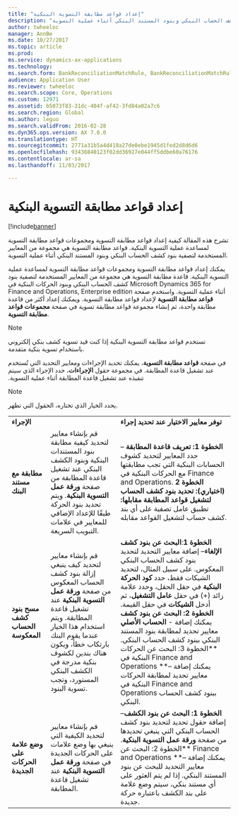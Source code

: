 ```yaml
---
title: "إعداد قواعد مطابقة التسوية البنكية"
description: "تشرح هذه المقالة كيفية إعداد قواعد مطابقة التسوية ومجموعات قواعد مطابقة التسوية لمساعدة عملية التسوية البنكية. قواعد مطابقة التسوية هي مجموعة من المعايير المستخدمة لتصفية بنود كشف الحساب البنكي وبنود المستند البنكي أثناء عملية التسوية."
author: twheeloc
manager: AnnBe
ms.date: 10/27/2017
ms.topic: article
ms.prod: 
ms.service: dynamics-ax-applications
ms.technology: 
ms.search.form: BankReconciliationMatchRule, BankReconciliationMatchRuleSet
audience: Application User
ms.reviewer: twheeloc
ms.search.scope: Core, Operations
ms.custom: 12971
ms.assetid: b5073f83-31dc-404f-af42-3fd84a02a7c6
ms.search.region: Global
ms.author: leguo
ms.search.validFrom: 2016-02-28
ms.dyn365.ops.version: AX 7.0.0
ms.translationtype: HT
ms.sourcegitcommit: 2771a31b5a4d418a27de0ebe1945d1fed2d8d6d6
ms.openlocfilehash: 93438840123f02dd36927e044ff5ddbe60a76176
ms.contentlocale: ar-sa
ms.lasthandoff: 11/03/2017

---
```


# <a name="set-up-bank-reconciliation-matching-rules"></a>إعداد قواعد مطابقة التسوية البنكية

[!include[banner](../includes/banner.md)]


تشرح هذه المقالة كيفية إعداد قواعد مطابقة التسوية ومجموعات قواعد مطابقة التسوية لمساعدة عملية التسوية البنكية. قواعد مطابقة التسوية هي مجموعة من المعايير المستخدمة لتصفية بنود كشف الحساب البنكي وبنود المستند البنكي أثناء عملية التسوية.

يمكنك إعداد قواعد مطابقة التسوية ومجموعات قواعد مطابقة التسوية لمساعدة عملية التسوية البنكية. قاعدة مطابقة التسوية هي مجموعة من المعايير المستخدمة لتصفية بنود كشف الحساب البنكي وبنود الحركات البنكية في Microsoft Dynamics 365 for Finance and Operations, Enterprise edition أثناء عملية التسوية. واستخدم صفحة **قواعد مطابقة التسوية** لإعداد قواعد مطابقة التسوية. ويمكنك إعداد أكثر من قاعدة مطابقة واحدة، ثم إنشاء مجموعة قواعد مطابقة تسوية في صفحة **مجموعات قواعد مطابقة التسوية**. 

> [!NOTE] 
> تستخدم قواعد مطابقة التسوية البنكية إذا كنت قيد تسوية كشف بنكي إلكتروني باستخدام تسوية بنكية متقدمة. 

في صفحة **قواعد مطابقة التسوية**، يمكنك تحديد الإجراءات ومعايير التحديد التي تُستخدم عند تشغيل قاعدة المطابقة. ‏‫في مجموعة حقول **الإجراءات‬‏‫**‬‏‫، حدد الإجراء الذي سيتم تنفيذه عند تشغيل قاعدة المطابقة أثناء عملية التسوية.  

> [!NOTE] 
> يحدد الخيار الذي تختاره، الحقول التي تظهر.‬

|                                    |                                                                                                                                                                                                                                                                                                               |                                                                                                                                                                                                                                                                                                                                                                                                                                                                                                                                                                                                                                  |
|------------------------------------|---------------------------------------------------------------------------------------------------------------------------------------------------------------------------------------------------------------------------------------------------------------------------------------------------------------|----------------------------------------------------------------------------------------------------------------------------------------------------------------------------------------------------------------------------------------------------------------------------------------------------------------------------------------------------------------------------------------------------------------------------------------------------------------------------------------------------------------------------------------------------------------------------------------------------------------------------------|
| **الإجراء**                         |                                                                                                                                                                                                                                                                                                               | **توفر معايير الاختيار عند تحديد إجراء**                                                                                                                                                                                                                                                                                                                                                                                                                                                                                                                                                                         |
| **مطابقة مع مستند البنك**       | قم بإنشاء معايير لتحديد كيفية مطابقة بنود المستندات البنكية وبنود الكشف البنكي عند تشغيل قاعدة المطابقة من صفحة **ورقة عمل التسوية البنكية**. ويتم تحديد بنود الحركة طبقًا للإعداد الإضافي للمعايير في علامات التبويب السريعة.                                | **الخطوة 1: تعريف قاعدة المطابقة** – حدد المعايير لتحديد كشوف الحسابات البنكية التي تجب مطابقتها مع الحركات البنكية في Finance and Operations. **الخطوة 2 (اختياري): تحديد بنود كشف الحساب لتشغيل قواعد المطابقة مقابلها:** تطبيق عامل تصفية على أي بند كشف حساب لتشغيل القواعد مقابله.                                                                                                                                                                                                                                                                                                               |
| **مسح بنود كشف الحساب المعكوسة** | قم بإنشاء معايير لتحديد كيف ينبغي إزالة بنود كشف الحساب المعكوس‬ من صفحة **ورقة عمل التسوية البنكية** عند تشغيل قاعدة المطابقة. ويتم استخدام هذا الخيار عندما يقوم البنك بارتكاب خطأ، ويكون هناك بندين لكشوف بنكية مدرجة في الكشف البنكي المستورد، وتجب تسوية البنود. | **الخطوة 1**:**البحث عن بنود كشف الإلغاء**– إضافة معايير التحديد لتحديد بنود كشف الحساب البنكي المعكوس. على سبيل المثال، لتحديد الشيكات فقط، حدد **كود الحركة البنكية** في حقل الحقل، وحدد علامة زائد (+) في حقل **عامل التشغيل**، ثم أدخل **الشيكات** في حقل القيمة. **الخطوة 2: البحث عن بنود كشف الحساب الأصلي**‎ - يمكنك إضافة معايير تحديد لمطابقة بنود المستند البنكي ببنود كشف الحساب البنكي. **الخطوة 3: البحث عن الحركات البنكية في Finance and Operations **– يمكنك إضافة معايير تحديد لمطابقة الحركات البنكية في Finance and Operations ببنود كشف الحساب البنكي. |
| **وضع علامة على الحركات الجديدة**          | قم بإنشاء معايير لتحديد الكيفية التي ينبغي بها وضع علامات على الحركات الجديدة في صفحة **ورقة عمل التسوية البنكية** عند تشغيل قاعدة المطابقة.                                                                                                                                                                 | **الخطوة 1: البحث عن بنود الكشف**– إضافة حقول تحديد لتحديد بنود كشف الحساب البنكي التي ينبغي تحديدها من صفحة **ورقة عمل التسوية البنكية**. **الخطوة 2: البحث عن Finance and Operations **– يمكنك إضافة معايير التحديد للبحث عن بنود المستند البنكي. إذا لم يتم العثور على أي مستند بنكي، سيتم وضع علامة على بند الكشف باعتباره حركة جديدة.                                                                                                                                                                                                                                             |

 







